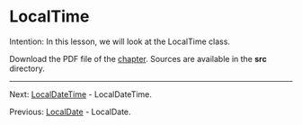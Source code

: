 # LocalTime

Intention: In this lesson, we will look at the LocalTime class.

Download the PDF file of the [chapter](chapter_33.pdf). Sources are available in the <b>src</b> directory.

<hr>

Next: [LocalDateTime](chapter_34.md "LocalDateTime") - LocalDateTime.

Previous: [LocalDate](chapter_32.md "LocalDate") - LocalDate.